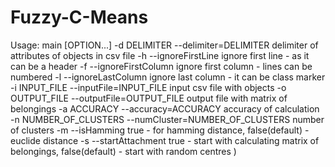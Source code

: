 ﻿# Fuzzy-C-Means

Usage: main [OPTION...]
  -d DELIMITER           --delimiter=DELIMITER            delimiter of attributes of objects in csv file
  -h                     --ignoreFirstLine                ignore first line - as it can be a header
  -f                     --ignoreFirstColumn              ignore first column - lines can be numbered
  -l                     --ignoreLastColumn               ignore last column - it can be class marker
  -i INPUT_FILE          --inputFile=INPUT_FILE           input csv file with objects
  -o OUTPUT_FILE         --outputFile=OUTPUT_FILE         output file with matrix of belongings
  -a ACCURACY            --accuracy=ACCURACY              accuracy of calculation
  -n NUMBER_OF_CLUSTERS  --numCluster=NUMBER_OF_CLUSTERS  number of clusters
  -m                     --isHamming                      true - for hamming distance, false(default) - euclide distance
  -s                     --startAttachment                true - start with calculating matrix of belongings, false(default) - start with random centres
)
